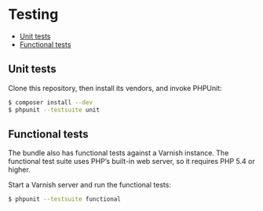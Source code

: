 Testing
=======

* [Unit tests](#unit-tests)
* [Functional tests](#functional-tests)

Unit tests
----------

Clone this repository, then install its vendors, and invoke PHPUnit:

```bash
$ composer install --dev
$ phpunit --testsuite unit
```

Functional tests
----------------

The bundle also has functional tests against a Varnish instance. The functional
test suite uses PHP’s built-in web server, so it requires PHP 5.4 or higher.

Start a Varnish server and run the functional tests:

```bash
$ phpunit --testsuite functional
```